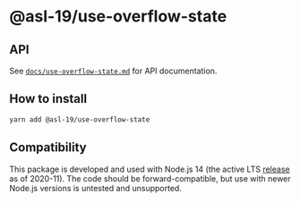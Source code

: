 # @asl-19/use-overflow-state

## API

See [`docs/use-overflow-state.md`](./docs/use-overflow-state.md) for API documentation.

## How to install

```sh
yarn add @asl-19/use-overflow-state
```

## Compatibility

This package is developed and used with Node.js 14 (the active LTS [release](https://nodejs.org/en/about/releases/) as of 2020-11). The code should be forward-compatible, but use with newer Node.js versions is untested and unsupported.
